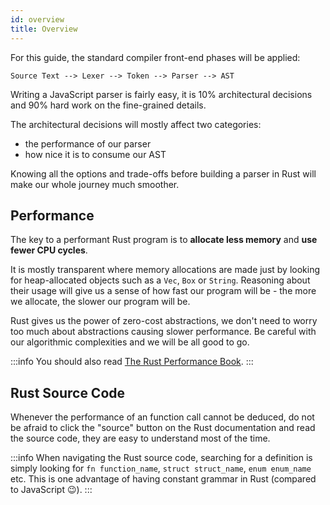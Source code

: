 ```yaml
---
id: overview
title: Overview
---
```


For this guide, the standard compiler front-end phases will be applied:

```markup
Source Text --> Lexer --> Token --> Parser --> AST
```

Writing a JavaScript parser is fairly easy,
it is 10% architectural decisions and 90% hard work on the fine-grained details.

The architectural decisions will mostly affect two categories:

- the performance of our parser
- how nice it is to consume our AST

Knowing all the options and trade-offs before building a parser in Rust will make our whole journey much smoother.

## Performance

The key to a performant Rust program is to **allocate less memory** and **use fewer CPU cycles**.

It is mostly transparent where memory allocations are made just by looking for heap-allocated objects such as a `Vec`, `Box` or `String`.
Reasoning about their usage will give us a sense of how fast our program will be - the more we allocate, the slower our program will be.

Rust gives us the power of zero-cost abstractions, we don't need to worry too much about abstractions causing slower performance.
Be careful with our algorithmic complexities and we will be all good to go.

:::info
You should also read [The Rust Performance Book](https://nnethercote.github.io/perf-book/introduction.html).
:::

## Rust Source Code

Whenever the performance of an function call cannot be deduced,
do not be afraid to click the "source" button on the Rust documentation and read the source code,
they are easy to understand most of the time.

:::info
When navigating the Rust source code, searching for a definition is simply looking for
`fn function_name`, `struct struct_name`, `enum enum_name` etc.
This is one advantage of having constant grammar in Rust (compared to JavaScript 😉).
:::
